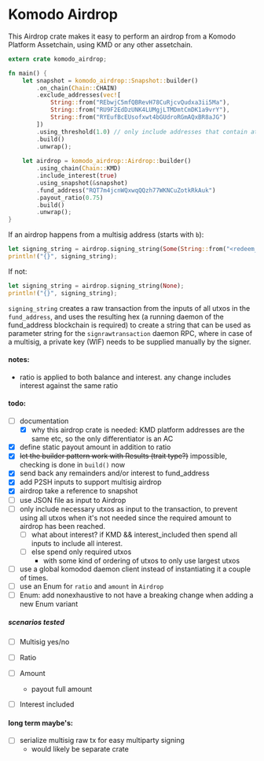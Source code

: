 Komodo Airdrop
==============

This Airdrop crate makes it easy to perform an airdrop from a Komodo Platform Assetchain, using KMD or any other assetchain.

```rust
extern crate komodo_airdrop;    

fn main() {    
    let snapshot = komodo_airdrop::Snapshot::builder()
        .on_chain(Chain::CHAIN)
        .exclude_addresses(vec![
            String::from("REbwjC5mfQBRevH78CuRjcvQudxa3ii5Ma"),
            String::from("RU9F2EdDzUNK4LUMgjLTMDmtCmDK1a9vrY"),
            String::from("RYEufBcEUsofxwt4bGUdroRGmAQxBR8aJG")
        ])
        .using_threshold(1.0) // only include addresses that contain at least 1 CHAIN
        .build()
        .unwrap();
    
    let airdrop = komodo_airdrop::Airdrop::builder()
        .using_chain(Chain::KMD)
        .include_interest(true)
        .using_snapshot(&snapshot)
        .fund_address("RQT7m4jcnWQxwqQQzh77WKNCuZotkRkAuk")
        .payout_ratio(0.75)
        .build()
        .unwrap();
}
```

If an airdrop happens from a multisig address (starts with `b`):

```rust
let signing_string = airdrop.signing_string(Some(String::from("<redeem_script here>")));
println!("{}", signing_string);

```


If not:

```rust
let signing_string = airdrop.signing_string(None);
println!("{}", signing_string);   
```
    
`signing_string` creates a raw transaction from the inputs of all utxos in the `fund_address`, and uses the resulting hex (a running daemon of the fund_address blockchain is required)
to create a string that can be used as parameter string for the `signrawtransaction` daemon RPC, where in case of a multisig, a private key (WIF) needs to be supplied manually by the signer.

#### notes:
- ratio is applied to both balance and interest. any change includes interest against the same ratio

#### todo:

- [ ] documentation
    - [x] why this airdrop crate is needed: KMD platform addresses are the same etc, so the only differentiator is an AC
- [x] define static payout amount in addition to ratio
- [x] ~~let the builder pattern work with Results (trait type?)~~  impossible, checking is done in `build()` now
- [x] send back any remainders and/or interest to fund_address
- [x] add P2SH inputs to support multisig airdrop
- [x] airdrop take a reference to snapshot
- [ ] use JSON file as input to Airdrop
- [ ] only include necessary utxos as input to the transaction, to prevent using all utxos when it's not needed since the required amount to airdrop has been reached.
    - [ ] what about interest? if KMD && interest_included then spend all inputs to include all interest.
    - [ ] else spend only required utxos
        - with some kind of ordering of utxos to only use largest utxos
- [ ] use a global komodod daemon client instead of instantiating it a couple of times.
- [ ] use an Enum for `ratio` and `amount` in `Airdrop`
- [ ] Enum: add nonexhaustive to not have a breaking change when adding a new Enum variant

##### scenarios tested

- [ ] Multisig yes/no
- [ ] Ratio
- [ ] Amount
    - payout full amount
- [ ] Interest included


#### long term maybe's:
- [ ] serialize multisig raw tx for easy multiparty signing
    - would likely be separate crate
